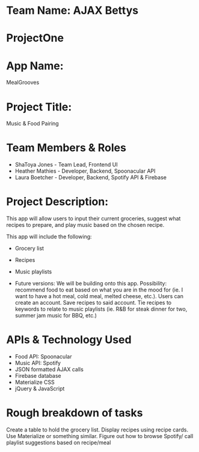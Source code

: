 # Team Name: AJAX Bettys
# ProjectOne

# App Name:
MealGrooves
# Project Title: 
Music & Food Pairing

# Team Members & Roles
* ShaToya Jones - Team Lead, Frontend UI
* Heather Mathies - Developer, Backend, Spoonacular API
* Laura Boetcher - Developer, Backend, Spotify API & Firebase

# Project Description:
This app will allow users to input their current groceries, suggest what recipes to prepare, and play music based on the chosen recipe.

This app will include the following: 
* Grocery list
* Recipes
* Music playlists

* Future versions:
We will be building onto this app.
Possibility: recommend food to eat based on what you are in the mood for (ie. I want to have a hot meal, cold meal, melted cheese, etc.).
Users can create an account.
Save recipes to said account.
Tie recipes to keywords to relate to music playlists (ie. R&B for steak dinner for two, summer jam music for BBQ, etc.)

# APIs & Technology Used
* Food API: Spoonacular
* Music API: Spotify
* JSON formatted AJAX calls
* Firebase database
* Materialize CSS
* jQuery & JavaScript

# Rough breakdown of tasks
Create a table to hold the grocery list.
Display recipes using recipe cards.
Use Materialize or something similar.
Figure out how to browse Spotify/ call playlist suggestions based on recipe/meal
